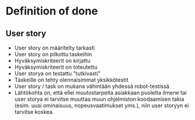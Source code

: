 # Definition of done

## User story

* User story on määritelty tarkasti 
* User story on pilkottu taskeihin 
* Hyväksymiskriteerit on kirjattu 
* Hyväksymiskriteerit on toteutettu 
* User storya on testattu "tutkivasti" 
* Taskeille on tehty olennaisimmat yksikkötestit 
* User story / task on mukana vähintään yhdessä robot-testissä 
* Lähtökohta on, että ellei muutostarpeita asiakkaan puolelta ilmene tai user storya ei tarvitse muuttaa muun ohjelmiston koodaamisen takia (esim. uusi ominaisuus, nopeusvaatimukset yms.), niin user storyyn ei tarvitse koskea.


